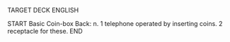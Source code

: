 TARGET DECK
ENGLISH

START
Basic
Coin-box
Back: n. 1 telephone operated by inserting coins. 2 receptacle for these.
END
